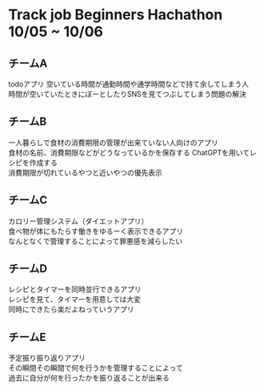 # Track job Beginners Hachathon 10/05 ~ 10/06

## チームA
todoアプリ
空いている時間が通勤時間や通学時間などで持て余してしまう人  
時間が空いていたときにぼーとしたりSNSを見てつぶしてしまう問題の解決  

## チームB
一人暮らしで食材の消費期限の管理が出来ていない人向けのアプリ  
食材の名前、消費期限などがどうなっているかを保存する
ChatGPTを用いてレシピを作成する  
消費期限が切れているやつと近いやつの優先表示

## チームC
カロリー管理システム（ダイエットアプリ）  
食べ物が体にもたらす働きをゆるーく表示できるアプリ  
なんとなくで管理することによって罪悪感を減らしたい  

## チームD
レシピとタイマーを同時並行できるアプリ  
レシピを見て、タイマーを用意しては大変  
同時にできたら楽だよねっていうアプリ

## チームE
予定振り振り返りアプリ  
その瞬間その瞬間で何を行うかを管理することによって  
過去に自分が何を行ったかを振り返ることが出来る